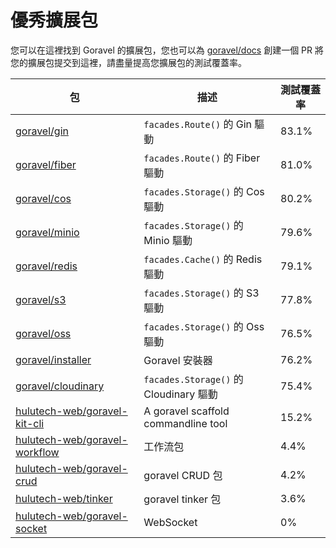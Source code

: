 # 優秀擴展包

您可以在這裡找到 Goravel 的擴展包，您也可以為 [goravel/docs](https://github.com/goravel/docs) 創建一個 PR 將您的擴展包提交到這裡，請盡量提高您擴展包的測試覆蓋率。

| 包                                                                                 | 描述                                  | 測試覆蓋率                 |
| --------------------------------------------------------------------------------- | ----------------------------------- | --------------------- |
| [goravel/gin](https://github.com/goravel/gin)                                     | `facades.Route()` 的 Gin 驅動          | 83.1% |
| [goravel/fiber](https://github.com/goravel/fiber)                                 | `facades.Route()` 的 Fiber 驅動        | 81.0% |
| [goravel/cos](https://github.com/goravel/cos)                                     | `facades.Storage()` 的 Cos 驅動        | 80.2% |
| [goravel/minio](https://github.com/goravel/minio)                                 | `facades.Storage()` 的 Minio 驅動      | 79.6% |
| [goravel/redis](https://github.com/goravel/redis)                                 | `facades.Cache()` 的 Redis 驅動        | 79.1% |
| [goravel/s3](https://github.com/goravel/s3)                                       | `facades.Storage()` 的 S3 驅動         | 77.8% |
| [goravel/oss](https://github.com/goravel/oss)                                     | `facades.Storage()` 的 Oss 驅動        | 76.5% |
| [goravel/installer](https://github.com/goravel/installer)                         | Goravel 安裝器                         | 76.2% |
| [goravel/cloudinary](https://github.com/goravel/cloudinary)                       | `facades.Storage()` 的 Cloudinary 驅動 | 75.4% |
| [hulutech-web/goravel-kit-cli](https://github.com/hulutech-web/goravel-kit-cli)   | A goravel scaffold commandline tool | 15.2% |
| [hulutech-web/goravel-workflow](https://github.com/hulutech-web/goravel-workflow) | 工作流包                                | 4.4%  |
| [hulutech-web/goravel-crud](https://github.com/hulutech-web/goravel-crud)         | goravel CRUD 包                      | 4.2%  |
| [hulutech-web/tinker](https://github.com/hulutech-web/tinker)                     | goravel tinker 包                    | 3.6%  |
| [hulutech-web/goravel-socket](https://github.com/hulutech-web/goravel-socket)     | WebSocket                           | 0%                    |
